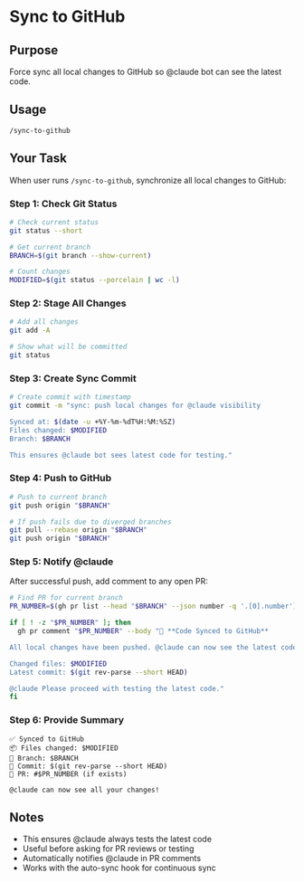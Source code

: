 # Sync to GitHub

## Purpose
Force sync all local changes to GitHub so @claude bot can see the latest code.

## Usage
```
/sync-to-github
```

## Your Task

When user runs `/sync-to-github`, synchronize all local changes to GitHub:

### Step 1: Check Git Status
```bash
# Check current status
git status --short

# Get current branch
BRANCH=$(git branch --show-current)

# Count changes
MODIFIED=$(git status --porcelain | wc -l)
```

### Step 2: Stage All Changes
```bash
# Add all changes
git add -A

# Show what will be committed
git status
```

### Step 3: Create Sync Commit
```bash
# Create commit with timestamp
git commit -m "sync: push local changes for @claude visibility

Synced at: $(date -u +%Y-%m-%dT%H:%M:%SZ)
Files changed: $MODIFIED
Branch: $BRANCH

This ensures @claude bot sees latest code for testing."
```

### Step 4: Push to GitHub
```bash
# Push to current branch
git push origin "$BRANCH"

# If push fails due to diverged branches
git pull --rebase origin "$BRANCH"
git push origin "$BRANCH"
```

### Step 5: Notify @claude
After successful push, add comment to any open PR:
```bash
# Find PR for current branch
PR_NUMBER=$(gh pr list --head "$BRANCH" --json number -q '.[0].number')

if [ ! -z "$PR_NUMBER" ]; then
  gh pr comment "$PR_NUMBER" --body "🔄 **Code Synced to GitHub**

All local changes have been pushed. @claude can now see the latest code.

Changed files: $MODIFIED
Latest commit: $(git rev-parse --short HEAD)

@claude Please proceed with testing the latest code."
fi
```

### Step 6: Provide Summary
```
✅ Synced to GitHub
📦 Files changed: $MODIFIED  
🌿 Branch: $BRANCH
📝 Commit: $(git rev-parse --short HEAD)
🔗 PR: #$PR_NUMBER (if exists)

@claude can now see all your changes!
```

## Notes
- This ensures @claude always tests the latest code
- Useful before asking for PR reviews or testing
- Automatically notifies @claude in PR comments
- Works with the auto-sync hook for continuous sync